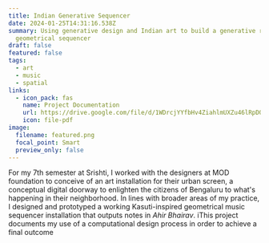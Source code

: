 ```yaml
---
title: Indian Generative Sequencer
date: 2024-01-25T14:31:16.538Z
summary: Using generative design and Indian art to build a generative raga based
  geometrical sequencer
draft: false
featured: false
tags:
  - art
  - music
  - spatial
links:
  - icon_pack: fas
    name: Project Documentation
    url: https://drive.google.com/file/d/1WDrcjYYfbHv4ZiahlmUXZu46lRpDO97D/view?usp=drive_link
    icon: file-pdf
image:
  filename: featured.png
  focal_point: Smart
  preview_only: false
---
```

For my 7th semester at Srishti, I worked with the designers at MOD foundation to conceive of an art installation for their urban screen, a conceptual digital doorway to enlighten the citizens of Bengaluru to what's happening in their neighborhood. In lines with broader areas of my practice, I designed and prototyped a working Kasuti-inspired geometrical music sequencer installation that outputs notes in *Ahir Bhairav*. iThis project documents my use of a computational design process in order to achieve a final outcome
